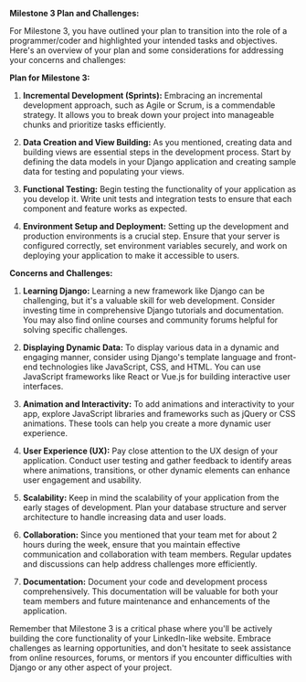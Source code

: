 **Milestone 3 Plan and Challenges:**

For Milestone 3, you have outlined your plan to transition into the role of a programmer/coder and highlighted your intended tasks and objectives. Here's an overview of your plan and some considerations for addressing your concerns and challenges:

**Plan for Milestone 3:**

1. **Incremental Development (Sprints):** Embracing an incremental development approach, such as Agile or Scrum, is a commendable strategy. It allows you to break down your project into manageable chunks and prioritize tasks efficiently.

2. **Data Creation and View Building:** As you mentioned, creating data and building views are essential steps in the development process. Start by defining the data models in your Django application and creating sample data for testing and populating your views.

3. **Functional Testing:** Begin testing the functionality of your application as you develop it. Write unit tests and integration tests to ensure that each component and feature works as expected.

4. **Environment Setup and Deployment:** Setting up the development and production environments is a crucial step. Ensure that your server is configured correctly, set environment variables securely, and work on deploying your application to make it accessible to users.

**Concerns and Challenges:**

1. **Learning Django:** Learning a new framework like Django can be challenging, but it's a valuable skill for web development. Consider investing time in comprehensive Django tutorials and documentation. You may also find online courses and community forums helpful for solving specific challenges.

2. **Displaying Dynamic Data:** To display various data in a dynamic and engaging manner, consider using Django's template language and front-end technologies like JavaScript, CSS, and HTML. You can use JavaScript frameworks like React or Vue.js for building interactive user interfaces.

3. **Animation and Interactivity:** To add animations and interactivity to your app, explore JavaScript libraries and frameworks such as jQuery or CSS animations. These tools can help you create a more dynamic user experience.

4. **User Experience (UX):** Pay close attention to the UX design of your application. Conduct user testing and gather feedback to identify areas where animations, transitions, or other dynamic elements can enhance user engagement and usability.

5. **Scalability:** Keep in mind the scalability of your application from the early stages of development. Plan your database structure and server architecture to handle increasing data and user loads.

6. **Collaboration:** Since you mentioned that your team met for about 2 hours during the week, ensure that you maintain effective communication and collaboration with team members. Regular updates and discussions can help address challenges more efficiently.

7. **Documentation:** Document your code and development process comprehensively. This documentation will be valuable for both your team members and future maintenance and enhancements of the application.

Remember that Milestone 3 is a critical phase where you'll be actively building the core functionality of your LinkedIn-like website. Embrace challenges as learning opportunities, and don't hesitate to seek assistance from online resources, forums, or mentors if you encounter difficulties with Django or any other aspect of your project.
